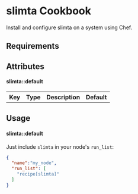 slimta Cookbook
===============
Install and configure slimta on a system using Chef.

Requirements
------------

<!--
#### packages
- `toaster` - slimta needs toaster to brown your bagel.
-->

Attributes
----------

#### slimta::default
<table>
  <tr>
    <th>Key</th>
    <th>Type</th>
    <th>Description</th>
    <th>Default</th>
  </tr>
  <!--<tr>
    <td><tt>['slimta']['bacon']</tt></td>
    <td>Boolean</td>
    <td>whether to include bacon</td>
    <td><tt>true</tt></td>
  </tr>-->
</table>

Usage
-----
#### slimta::default

Just include `slimta` in your node's `run_list`:

```json
{
  "name":"my_node",
  "run_list": [
    "recipe[slimta]"
  ]
}
```

